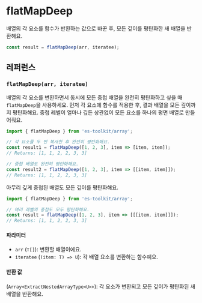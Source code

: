 # flatMapDeep

배열의 각 요소를 함수가 반환하는 값으로 바꾼 후, 모든 깊이를 평탄화한 새 배열을 반환해요.

```typescript
const result = flatMapDeep(arr, iteratee);
```

## 레퍼런스

### `flatMapDeep(arr, iteratee)`

배열의 각 요소를 변환하면서 동시에 모든 중첩 배열을 완전히 평탄화하고 싶을 때 `flatMapDeep`을 사용하세요. 먼저 각 요소에 함수를 적용한 후, 결과 배열을 모든 깊이까지 평탄화해요. 중첩 레벨이 얼마나 깊든 상관없이 모든 요소를 하나의 평면 배열로 만들어줘요.

```typescript
import { flatMapDeep } from 'es-toolkit/array';

// 각 요소를 두 번 복사한 후 완전히 평탄화해요.
const result1 = flatMapDeep([1, 2, 3], item => [item, item]);
// Returns: [1, 1, 2, 2, 3, 3]

// 중첩 배열도 완전히 평탄화해요.
const result2 = flatMapDeep([1, 2, 3], item => [[item, item]]);
// Returns: [1, 1, 2, 2, 3, 3]
```

아무리 깊게 중첩된 배열도 모든 깊이를 평탄화해요.

```typescript
import { flatMapDeep } from 'es-toolkit/array';

// 여러 레벨의 중첩도 모두 평탄화해요.
const result = flatMapDeep([1, 2, 3], item => [[[item, item]]]);
// Returns: [1, 1, 2, 2, 3, 3]
```

#### 파라미터

- `arr` (`T[]`): 변환할 배열이에요.
- `iteratee` (`(item: T) => U`): 각 배열 요소를 변환하는 함수예요.

#### 반환 값

(`Array<ExtractNestedArrayType<U>>`): 각 요소가 변환되고 모든 깊이가 평탄화된 새 배열을 반환해요.
